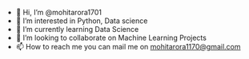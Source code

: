- 👋 Hi, I’m @mohitarora1701
- 👀 I’m interested in Python, Data science 
- 🌱 I’m currently learning Data Science 
- 💞️ I’m looking to collaborate on Machine Learning Projects 
- 📫 How to reach me you can mail me on mohitarora1170@gmail.com

<!---
mohitarora1701/mohitarora1701 is a ✨ special ✨ repository because its `README.md` (this file) appears on your GitHub profile.
You can click the Preview link to take a look at your changes.
--->
